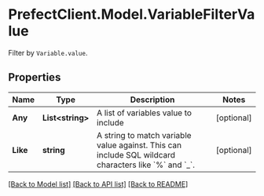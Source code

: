 # PrefectClient.Model.VariableFilterValue
Filter by `Variable.value`.

## Properties

Name | Type | Description | Notes
------------ | ------------- | ------------- | -------------
**Any** | **List&lt;string&gt;** | A list of variables value to include | [optional] 
**Like** | **string** | A string to match variable value against. This can include SQL wildcard characters like &#x60;%&#x60; and &#x60;_&#x60;. | [optional] 

[[Back to Model list]](../README.md#documentation-for-models) [[Back to API list]](../README.md#documentation-for-api-endpoints) [[Back to README]](../README.md)

